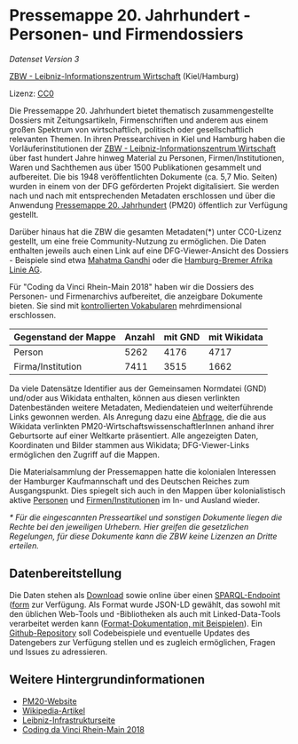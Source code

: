 # Pressemappe 20. Jahrhundert - Personen- und Firmendossiers

_Datenset Version 3_

[ZBW - Leibniz-Informationszentrum Wirtschaft](http://www.zbw.eu) (Kiel/Hamburg)

Lizenz: [CC0](./LICENSE.txt)

Die Pressemappe 20. Jahrhundert bietet thematisch zusammengestellte Dossiers
mit Zeitungsartikeln, Firmenschriften und anderem aus einem großen Spektrum von
wirtschaftlich, politisch oder gesellschaftlich relevanten Themen. In ihren
Pressearchiven in Kiel und Hamburg haben die Vorläuferinstitutionen der [ZBW -
Leibniz-Informationszentrum Wirtschaft](http://zbw.eu) über fast hundert Jahre
hinweg Material zu Personen, Firmen/Institutionen, Waren und Sachthemen aus
über 1500 Publikationen gesammelt und aufbereitet. Die bis 1948
veröffentlichten Dokumente (ca. 5,7 Mio.  Seiten) wurden in einem von der DFG
geförderten Projekt digitalisiert. Sie werden nach und nach mit entsprechenden
Metadaten erschlossen und über die Anwendung  [Pressemappe 20.
Jahrhundert](http://webopac0.hwwa.de/PresseMappe20/index.cfm) (PM20) öffentlich
zur Verfügung gestellt.

Darüber hinaus hat die ZBW die gesamten Metadaten(\*) unter CC0-Lizenz
gestellt, um eine freie Community-Nutzung zu ermöglichen. Die Daten enthalten
jeweils auch einen Link auf eine DFG-Viewer-Ansicht des Dossiers - Beispiele
sind etwa [Mahatma
Gandhi](http://dfg-viewer.de/show/?tx_dlf[id]=http://zbw.eu/beta/pm20mets/pe/0058xx/005823.xml)
oder die [Hamburg-Bremer Afrika Linie
AG](http://dfg-viewer.de/show/?tx_dlf[id]=http://zbw.eu/beta/pm20mets/co/0459xx/045931.xml).

Für "Coding da Vinci Rhein-Main 2018" haben wir die Dossiers des Personen- und
Firmenarchivs aufbereitet, die anzeigbare Dokumente bieten. Sie sind mit
[kontrollierten
Vokabularen](https://github.com/zbw/cdv2018-pressemappe20/blob/master/sparql/README.md#controlled-vocabularies-parameterized-queries)
mehrdimensional erschlossen.

Gegenstand der Mappe  | Anzahl | mit GND | mit Wikidata
----------------------|--------|---------|-------------
Person                | 5262 | 4176 | 4717
Firma/Institution     | 7411 | 3515 | 1662

Da viele Datensätze Identifier aus der Gemeinsamen Normdatei (GND) und/oder aus
Wikidata enthalten, können aus diesen verlinkten Datenbeständen weitere
Metadaten, Mediendateien und weiterführende Links gewonnen werden. Als Anregung
dazu eine
[Abfrage](https://www.wikidata.org/wiki/User:Jneubert/Special_queries#Map_of_economists_in_PM20_by_place_of_birth),
die die aus Wikidata verlinkten PM20-WirtschaftswissenschaftlerInnen anhand
ihrer Geburtsorte auf einer Weltkarte präsentiert. Alle angezeigten Daten,
Koordinaten und Bilder stammen aus Wikidata; DFG-Viewer-Links ermöglichen
den Zugriff auf die Mappen.

Die Materialsammlung der Pressemappen hatte die kolonialen Interessen der
Hamburger Kaufmannschaft und des Deutschen Reiches zum Ausgangspunkt. Dies
spiegelt sich auch in den Mappen über kolonialistisch aktive
[Personen](http://zbw.eu/beta/sparql-lab/?endpoint=http://zbw.eu/beta/sparql/pm20/query&queryRef=https://api.github.com/repos/zbw/sparql-queries/contents/pm20/folder_by_value_sub.rq&sub=http://zbw.eu/namespaces/zbw-extensions/activity&property=http://schema.org/about&value=%22Kolonialwesen%22)
und
[Firmen/Institutionen](http://zbw.eu/beta/sparql-lab/?endpoint=http://zbw.eu/beta/sparql/pm20/query&queryRef=https://api.github.com/repos/zbw/sparql-queries/contents/pm20/folder_by_value.rq&property=http://purl.org/dc/elements/1.1/type&value=%22Kolonialgesellschaft%22)
im In- und Ausland wieder.

_\* Für die eingescannten Presseartikel und sonstigen Dokumente liegen die Rechte
bei den jeweiligen Urhebern. Hier greifen die gesetzlichen Regelungen, für
diese Dokumente kann die ZBW keine Lizenzen an Dritte erteilen._


## Datenbereitstellung

Die Daten stehen als [Download](https://doi.org/10.5281/zenodo.1410553)
sowie online über einen [SPARQL-Endpoint](http://zbw.eu/beta/sparql/pm20/query)
([form](http://zbw.eu/beta/sparql-lab/?endpoint=http://zbw.eu/beta/sparql/pm20/query&queryRef=https://api.github.com/repos/zbw/cdv2018-pressemappe20/contents/sparql/search_folders_by_text.rq)
zur Verfügung. Als Format wurde JSON-LD gewählt, das sowohl mit den üblichen
Web-Tools und -Bibliotheken als auch mit Linked-Data-Tools verarbeitet werden
kann ([Format-Dokumentation, mit Beispielen](data/doku.md)).  Ein
[Github-Repository](https://github.com/zbw/cdv2018-pressemappe20) soll
Codebeispiele und eventuelle Updates des Datengebers zur Verfügung stellen und
es zugleich ermöglichen, Fragen und Issues zu adressieren. 


## Weitere Hintergrundinformationen

* [PM20-Website](http://webopac0.hwwa.de/PresseMappe20/index.cfm)
* [Wikipedia-Artikel](https://de.wikipedia.org/wiki/Pressearchiv_20._Jahrhundert)
* [Leibniz-Infrastrukturseite](https://www.leibniz-gemeinschaft.de/infrastrukturen/archive/pressearchiv-der-zbw/)
* [Coding da Vinci Rhein-Main 2018](https://codingdavinci.de/events/rheinmain/)

